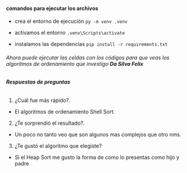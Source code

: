 #### comandos para ejecutar los archivos

- crea el entorno de ejecución
  `py -m venv .venv`

- activamos el entorno
  `.venv\Scripts\activate`

- instalamos las dependencias
  `pip install -r requirements.txt`

###### Ahora puede ejecutar las celdas con los códigos para que veas los algoritmos de ordenamiento que investigo **Da Silva Felix**

###### **Respuestas de preguntas**

1. ¿Cuál fue más rápido?.

- El algoritmos de ordenamiento Shell Sort.

2. ¿Te sorprendió el resultado?.

- Un poco no tanto veo que son algunos mas complejos que otro nms.

3. ¿Te gustó el algoritmo que elegiste?

- Si el Heap Sort me gusto la forma de como lo presentas como hijo y padre
